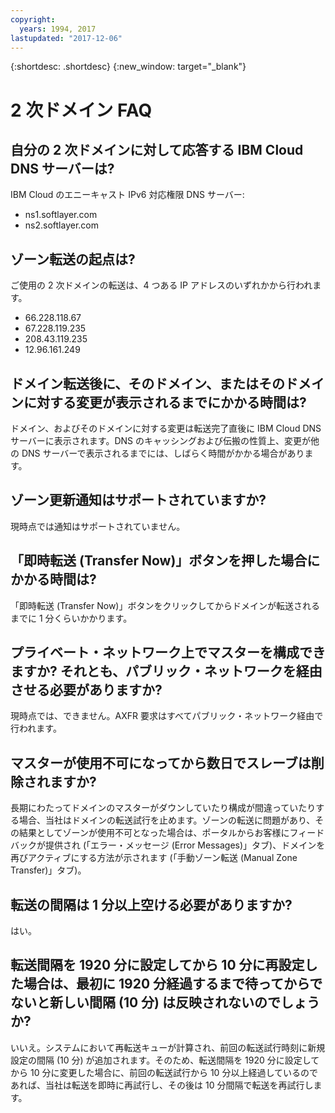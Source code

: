 ```yaml
---
copyright:
  years: 1994, 2017
lastupdated: "2017-12-06"
---
```


{:shortdesc: .shortdesc}
{:new_window: target="_blank"}

# 2 次ドメイン FAQ

## 自分の 2 次ドメインに対して応答する IBM Cloud DNS サーバーは?

IBM Cloud のエニーキャスト IPv6 対応権限 DNS サーバー:

 * ns1.softlayer.com
 * ns2.softlayer.com

## ゾーン転送の起点は?

ご使用の 2 次ドメインの転送は、4 つある IP アドレスのいずれかから行われます。

  * 66.228.118.67
  * 67.228.119.235
  * 208.43.119.235
  * 12.96.161.249

## ドメイン転送後に、そのドメイン、またはそのドメインに対する変更が表示されるまでにかかる時間は?

ドメイン、およびそのドメインに対する変更は転送完了直後に IBM Cloud DNS サーバーに表示されます。DNS のキャッシングおよび伝搬の性質上、変更が他の DNS サーバーで表示されるまでには、しばらく時間がかかる場合があります。  

## ゾーン更新通知はサポートされていますか?

現時点では通知はサポートされていません。

## 「即時転送 (Transfer Now)」ボタンを押した場合にかかる時間は?

「即時転送 (Transfer Now)」ボタンをクリックしてからドメインが転送されるまでに 1 分くらいかかります。

## プライベート・ネットワーク上でマスターを構成できますか? それとも、パブリック・ネットワークを経由させる必要がありますか?

現時点では、できません。AXFR 要求はすべてパブリック・ネットワーク経由で行われます。

## マスターが使用不可になってから数日でスレーブは削除されますか?

長期にわたってドメインのマスターがダウンしていたり構成が間違っていたりする場合、当社はドメインの転送試行を止めます。ゾーンの転送に問題があり、その結果としてゾーンが使用不可となった場合は、ポータルからお客様にフィードバックが提供され (「エラー・メッセージ (Error Messages)」タブ)、ドメインを再びアクティブにする方法が示されます (「手動ゾーン転送 (Manual Zone Transfer)」タブ)。

## 転送の間隔は 1 分以上空ける必要がありますか?

はい。

## 転送間隔を 1920 分に設定してから 10 分に再設定した場合は、最初に 1920 分経過するまで待ってからでないと新しい間隔 (10 分) は反映されないのでしょうか?

いいえ。システムにおいて再転送キューが計算され、前回の転送試行時刻に新規設定の間隔 (10 分) が追加されます。そのため、転送間隔を 1920 分に設定してから 10 分に変更した場合に、前回の転送試行から 10 分以上経過しているのであれば、当社は転送を即時に再試行し、その後は 10 分間隔で転送を再試行します。

